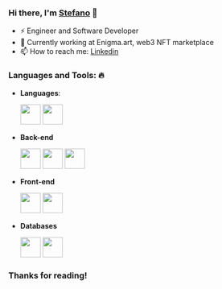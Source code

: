 ### Hi there, I'm [Stefano](https://github.com/SBefaro)  👋
- ⚡ Engineer and Software Developer
- 🚀 Currently working at Enigma.art, web3 NFT marketplace
- 📫 How to reach me: [Linkedin](https://www.linkedin.com/in/stefanobefaro)


### Languages and Tools: 🔥

- **Languages**: 

  <code><img height="40" src="https://img.shields.io/badge/TypeScript-3178C6.svg?style=for-the-badge&logo=TypeScript&logoColor=white" style="max-width:100%;"></code>
  <code><img height="40" src="https://img.shields.io/badge/Solidity-363636.svg?style=for-the-badge&logo=Solidity&logoColor=white" style="max-width:100%;"></code>

- **Back-end**

  <code><img height="40" src="https://img.shields.io/badge/NestJS-E0234E.svg?style=for-the-badge&logo=NestJS&logoColor=white" style="max-width:100%;"></code>
   <code><img height="40" src="https://img.shields.io/badge/Prisma-2D3748.svg?style=for-the-badge&logo=Prisma&logoColor=white" style="max-width:100%;"></code>
  <code><img height="40" src="https://img.shields.io/badge/GraphQL-E10098.svg?style=for-the-badge&logo=GraphQL&logoColor=white" style="max-width:100%;"></code>
 

- **Front-end**
 
  <code><img height="40" src="https://img.shields.io/badge/Next.js-000000.svg?style=for-the-badge&logo=nextdotjs&logoColor=white" style="max-width:100%;"></code>
    <code><img height="40" src="https://img.shields.io/badge/React-61DAFB.svg?style=for-the-badge&logo=React&logoColor=black" style="max-width:100%;"></code>

- **Databases**  

  <code><img height="40" src="https://img.shields.io/badge/MySQL-4479A1.svg?style=for-the-badge&logo=MySQL&logoColor=white" style="max-width:100%;"></code>
  <code><img height="40" src="https://img.shields.io/badge/MongoDB-47A248.svg?style=for-the-badge&logo=MongoDB&logoColor=white" style="max-width:100%;"></code>




<h3 align="left"> Thanks for reading! </h3>
